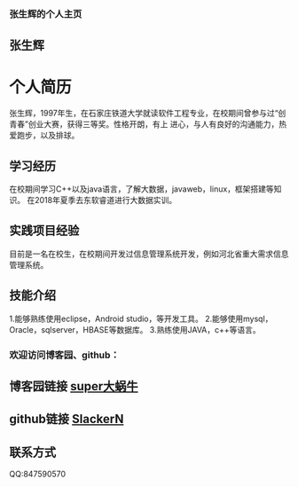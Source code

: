 ### 张生辉的个人主页


## 张生辉

# 个人简历
  张生辉，1997年生，在石家庄铁道大学就读软件工程专业，在校期间曾参与过“创青春”创业大赛，获得三等奖。性格开朗，有上
  进心，与人有良好的沟通能力，热爱跑步，以及排球。
## 学习经历
  在校期间学习C++以及java语言，了解大数据，javaweb，linux，框架搭建等知识。
  在2018年夏季去东软睿道进行大数据实训。
## 实践项目经验
  目前是一名在校生，在校期间开发过信息管理系统开发，例如河北省重大需求信息管理系统。
## 技能介绍
  1.能够熟练使用eclipse，Android studio，等开发工具。
  2.能够使用mysql，Oracle，sqlserver，HBASE等数据库。
  3.熟练使用JAVA，c++等语言。

### 欢迎访问博客园、github：
## 博客园链接 [super大蜗牛](https://www.cnblogs.com/shenghuizhang/)
## github链接 [SlackerN](https://github.com/SlackerN)

## 联系方式
  QQ:847590570

